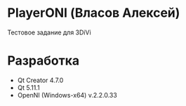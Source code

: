 # PlayerONI (Власов Алексей)
Тестовое задание для 3DiVi
# Разработка
- Qt Creator 4.7.0
- Qt 5.11.1 
- OpenNI (Windows-x64) v.2.2.0.33
